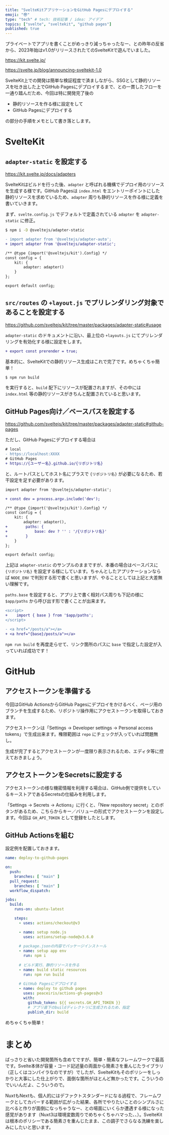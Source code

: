 ```yaml
---
title: "SvelteKitアプリケーションをGitHub Pagesにデプロイする"
emoji: "😎"
type: "tech" # tech: 技術記事 / idea: アイデア
topics: ["svelte", "sveltekit", "github pages"]
published: true
---
```


プライベートでアプリを書くことがめっきり減っちゃったなー、との昨年の反省から、2023年始はv1.0がリリースされたてのSvelteKitで遊んでいました。

https://kit.svelte.jp/

https://svelte.jp/blog/announcing-sveltekit-1.0

SvelteKit上での開発は簡単な検証程度で済ましながら、SSGとして静的リソースを吐き出した上でGitHub Pagesにデプロイするまで、との一貫したフローを一通り踏んだため、今回は特に開発完了後の

- 静的リソースを作る様に設定をして
- GitHub Pagesにデプロイする

の部分の手順をメモとして書き落とします。

# SvelteKit

## `adapter-static` を設定する

https://kit.svelte.jp/docs/adapters

SvelteKitはビルドを行った後、`adapter` と呼ばれる機構でデプロイ用のリソースを生成する様です。GitHub Pagesは `index.html` をエントリーポイントにした静的リソースを求めているため、`adapter` 周りも静的リソースを作る様に定義を書いていきます。

まず、`svelte.config.js` でデフォルトで定義されている `adapter` を `adapter-static` に修正。

```bash
$ npm i -D @sveltejs/adapter-static
```

```diff js:svelte.config.js
- import adapter from '@sveltejs/adapter-auto';
+ import adapter from '@sveltejs/adapter-static';

/** @type {import('@sveltejs/kit').Config} */
const config = {
    kit: {
        adapter: adapter()
    }
};

export default config;
```

## `src/routes` の `+layout.js` でプリレンダリング対象であることを設定する

https://github.com/sveltejs/kit/tree/master/packages/adapter-static#usage

`adapter-static` のドキュメントに沿い、最上位の `+layouts.js` にてプリレンダリングを有効化する様に設定をします。

```diff js:src/routes/+layouts.js
+ export const prerender = true;
```

基本的に、SvelteKitでの静的リソース生成はこれで完了です。めちゃくちゃ簡単！

```bash
$ npm run build
```

を実行すると、`build` 配下にリソースが配置されますが、その中には `index.html` 等の静的リソースがきちんと配置されていると思います。

## GitHub Pages向け／ベースパスを設定する

https://github.com/sveltejs/kit/tree/master/packages/adapter-static#github-pages

ただし、GitHub Pagesにデプロイする場合は

```diff txt
# local
- https://localhost:XXXX
# GitHub Pages
+ https://{ユーザー名}.github.io/{リポジトリ名}
```

と、ルートパスとしてホスト名にプラスで `{リポジトリ名}` が必要になるため、若干設定を足す必要があります。

```diff js:svelte.config.js
import adapter from '@sveltejs/adapter-static';

+ const dev = process.argv.include('dev');

/** @type {import('@sveltejs/kit').Config} */
const config = {
    kit: {
        adapter: adapter(),
+        paths: {
+            base: dev ? '' : '/{リポジトリ名}'
+        }
    }
};

export default config;
```

上記は `adapter-static` のサンプルのままですが、本番の場合はベースパスに `{リポジトリ名}` を設定する様にしています。ちゃんとしたアプリケーションならば `NODE_ENV` で判別する形で書くと思いますが、やることとしては上記と大差無い理解です。

`paths.base` を設定すると、アプリ上で書く相対パス周りも下記の様に `$app/paths` から呼び出す形で書くことが出来ます。

```diff svelte:sample.svelte
<script>
+    import { base } from '$app/paths';
</script>

- <a href="/posts/a"></a>
+ <a href="{base}/posts/a"></a>
```

`npm run build` を再度走らせて、リンク箇所のパスに `base` で指定した設定が入っていれば成功です！

# GitHub

## アクセストークンを準備する

今回はGitHub ActionsからGitHub Pagesにデプロイをかけるべく、ページ用のブランチを生成するため、リポジトリ操作用にアクセストークンを取得しておきます。

アクセストークンは「Settings -> Developer settings -> Personal access tokens」で生成出来ます。権限範囲は `repo` にチェックが入っていれば問題無し。

生成が完了するとアクセストークンが一度限り表示されるため、エディタ等に控えておきましょう。

## アクセストークンをSecretsに設定する

アクセストークンの様な機密情報を利用する場合は、GitHub側で提供をしているキーストアであるSecretsの仕組みを利用します。

「Settings -> Secrets -> Actions」に行くと、「New repository secret」とのボタンがあるため、こちらからキー／バリューの形式でアクセストークンを設定します。今回は `GH_API_TOKEN` として登録をしたとします。

## GitHub Actionsを組む

設定例を配置しておきます。

```yaml:deploy-to-github-pages.yml
name: deploy-to-github-pages

on:
  push:
    branches: [ "main" ]
  pull_request:
    branches: [ "main" ]
  workflow_dispatch:

jobs:
  build:
    runs-on: ubuntu-latest

    steps:
      - uses: actions/checkout@v3

      - name: setup node.js
        uses: actions/setup-node@v3.6.0
      
      # package.jsonの内容でパッケージインストール
      - name: setup app env
        run: npm i
      
      # ビルド実行、静的リソースを作る
      - name: build static resources
        run: npm run build
          
      # GitHub Pagesにデプロイする
      - name: deploy to github pages
        uses: peaceiris/actions-gh-pages@v3
        with:
          github_token: ${{ secrets.GH_API_TOKEN }}
          # アプリ直下のbuildディレクトリに生成されるため、指定
          publish_dir: build
```

めちゃくちゃ簡単！

# まとめ

ばっさりと省いた開発箇所も含めてですが、簡単・簡素なフレームワークで最高です。Svelte本体が容量・コード記述量の両面から簡素さを重んじたライブラリ（正しくはコンパイラなのですが）でしたが、SvelteKitもそのポリシーをしっかりと大事にした仕上がりで、面倒な箇所がほとんど無かったです。こういうのでいいんだよ、こういうので。

NuxtもNextも、個人的にはデファクトスタンダードになる過程で、フレームワークとしてカバーする範囲が広がった結果、各所でやりたいことのシンプルさに比べると作りが面倒になっちゃうなー、との場面にいくらか遭遇する様になった感覚があります（Nuxt3は環境変数周りでめちゃくちゃハマった、、）。SvelteKitは根本のポリシーである簡素さを重んじたまま、この調子でさらなる洗練を楽しみにしたいと思います。